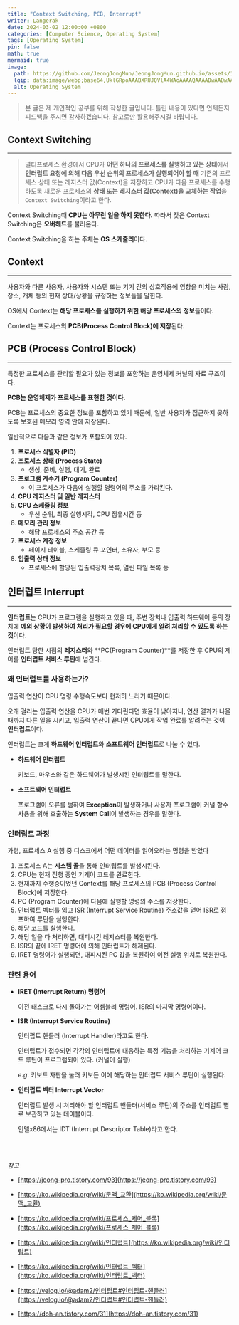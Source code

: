 ```yaml
---
title: "Context Switching, PCB, Interrupt"
writer: Langerak
date: 2024-03-02 12:00:00 +0800
categories: [Computer Science, Operating System]
tags: [Operating System]
pin: false
math: true
mermaid: true
image:
  path: https://github.com/JeongJongMun/JeongJongMun.github.io/assets/101979073/7159ad84-0593-4d10-872c-cb1d5d32e866
  lqip: data:image/webp;base64,UklGRpoAAABXRUJQVlA4WAoAAAAQAAAADwAABwAAQUxQSDIAAAARL0AmbZurmr57yyIiqE8oiG0bejIYEQTgqiDA9vqnsUSI6H+oAERp2HZ65qP/VIAWAFZQOCBCAAAA8AEAnQEqEAAIAAVAfCWkAALp8sF8rgRgAP7o9FDvMCkMde9PK7euH5M1m6VWoDXf2FkP3BqV0ZYbO6NA/VFIAAAA
  alt: Operating System
---
```


> 본 글은 제 개인적인 공부를 위해 작성한 글입니다. 틀린 내용이 있다면 언제든지 피드백을 주시면 감사하겠습니다. 참고로만 활용해주시길 바랍니다.



## Context Switching

---

> 멀티프로세스 환경에서 CPU가 **어떤 하나의 프로세스를 실행하고 있는 상태**에서 **인터럽트 요청에 의해 다음 우선 순위의 프로세스가 실행되어야 할 때** 기존의 프로세스 상태 또는 레지스터 값(Context)을 저장하고 CPU가 다음 프로세스를 수행하도록 새로운 프로세스의 **상태 또는 레지스터 값(Context)을 교체하는 작업**을 `Context Switching`이라고 한다.
> 

Context Switching때 **CPU는 아무런 일을 하지 못한다.** 따라서 잦은 Context Switching은 **오버헤드**를 불러온다.

Context Switching을 하는 주체는 **OS 스케줄러**이다.

## Context

---

사용자와 다른 사용자, 사용자와 시스템 또는 기기 간의 상호작용에 영향을 미치는 사람, 장소, 개체 등의 현재 상태/상황을 규정하는 정보들을 말한다.

OS에서 Context는 **해당 프로세스를 실행하기 위한 해당 프로세스의 정보**들이다.

Context는 프로세스의 **PCB(Process Control Block)에 저장**된다.

## PCB (Process Control Block)

---

특정한 프로세스를 관리할 필요가 있는 정보를 포함하는 운영체제 커널의 자료 구조이다.

**PCB는 운영체제가 프로세스를 표현한 것이다.**

PCB는 프로세스의 중요한 정보를 포함하고 있기 때문에, 일반 사용자가 접근하지 못하도록 보호된 메모리 영역 안에 저장된다.

일반적으로 다음과 같은 정보가 포함되어 있다.

1. **프로세스 식별자 (PID)**
2. **프로세스 상태 (Process State)**
    - 생성, 준비, 실행, 대기, 완료
3. **프로그램 계수기 (Program Counter)**
    - 이 프로세스가 다음에 실행할 명령어의 주소를 가리킨다.
4. **CPU 레지스터 및 일반 레지스터**
5. **CPU 스케줄링 정보**
    - 우선 순위, 최종 실행시각, CPU 점유시간 등
6. **메모리 관리 정보**
    - 해당 프로세스의 주소 공간 등
7. **프로세스 계정 정보**
    - 페이지 테이블, 스케줄링 큐 포인터, 소유자, 부모 등
8. **입출력 상태 정보**
    - 프로세스에 할당된 입출력장치 목록, 열린 파일 목록 등

## 인터럽트 Interrupt

---

**인터럽트**는 CPU가 프로그램을 실행하고 있을 때, 주변 장치나 입출력 하드웨어 등의 장치에 **예외 상황이 발생하여 처리가 필요할 경우에 CPU에게 알려 처리할 수 있도록 하는 것**이다.

인터럽트 당한 시점의 **레지스터**와 **PC(Program Counter)**를 저장한 후 CPU의 제어를 **인터럽트 서비스 루틴**에 넘긴다.

### 왜 인터럽트를 사용하는가?

입출력 연산이 CPU 명령 수행속도보다 현저히 느리기 때문이다.

오래 걸리는 입출력 연산을 CPU가 매번 기다린다면 효율이 낮아지니, 연산 결과가 나올 때까지 다른 일을 시키고, 입출력 연산이 끝나면 CPU에게 작업 완료를 알려주는 것이 **인터럽트**이다.

인터럽트는 크게 **하드웨어 인터럽트**와 **소프트웨어 인터럽트**로 나눌 수 있다.

- **하드웨어 인터럽트**
    
    키보드, 마우스와 같은 하드웨어가 발생시킨 인터럽트를 말한다.
    
- **소프트웨어 인터럽트**
    
    프로그램이 오류를 범하여 **Exception**이 발생하거나 사용자 프로그램이 커널 함수 사용을 위해 호출하는 **System Call**이 발생하는 경우를 말한다.
    

### 인터럽트 과정

가령, 프로세스 A 실행 중 디스크에서 어떤 데이터를 읽어오라는 명령을 받았다

1. 프로세스 A는 **시스템 콜**을 통해 인터럽트를 발생시킨다.
2. CPU는 현재 진행 중인 기계어 코드를 완료한다.
3. 현재까지 수행중이었던 Context를 해당 프로세스의 PCB (Process Control Block)에 저장한다.
4. PC (Program Counter)에 다음에 실행할 명령의 주소를 저장한다.
5. 인터럽트 벡터를 읽고 ISR (Interrupt Service Routine) 주소값을 얻어 ISR로 점프하여 루틴을 실행한다.
6. 해당 코드를 실행한다.
7. 해당 일을 다 처리하면, 대피시킨 레지스터를 복원한다.
8. ISR의 끝에 IRET 명령어에 의해 인터럽트가 해제된다.
9. IRET 명령어가 실행되면, 대피시킨 PC 값을 복원하여 이전 실행 위치로 복원한다.

### 관련 용어

- **IRET (Interrupt Return) 명령어**
    
    이전 태스크로 다시 돌아가는 어셈블리 명렁어. ISR의 마지막 명령어이다.
    
- **ISR (Interrupt Service Routine)**
    
    인터럽트 핸들러 (Interrupt Handler)라고도 한다.
    
    인터럽트가 접수되면 각각의 인터럽트에 대응하는 특정 기능을 처리하는 기계어 코드 루틴이 프로그램되어 있다. (커널이 실행)
    
    $e.g.$ 키보드 자판을 눌러 키보든 이에 해당하는 인터럽트 서비스 루틴이 실행된다.
    
- **인터럽트 벡터 Interrupt Vector**
    
    인터럽트 발생 시 처리해야 할 인터럽트 핸들러(서비스 루틴)의 주소를 인터럽트 별로 보관하고 있는 테이블이다.
    
    인텔x86에서는 IDT (Interrupt Descriptor Table)라고 한다.

<br/><br/>

*참고*

- [https://jeong-pro.tistory.com/93](https://jeong-pro.tistory.com/93)

- [https://ko.wikipedia.org/wiki/문맥_교환](https://ko.wikipedia.org/wiki/문맥_교환)

- [https://ko.wikipedia.org/wiki/프로세스_제어_블록](https://ko.wikipedia.org/wiki/프로세스_제어_블록)

- [https://ko.wikipedia.org/wiki/인터럽트](https://ko.wikipedia.org/wiki/인터럽트)

- [https://ko.wikipedia.org/wiki/인터럽트_벡터](https://ko.wikipedia.org/wiki/인터럽트_벡터)

- [https://velog.io/@adam2/인터럽트#인터럽트-핸들러](https://velog.io/@adam2/인터럽트#인터럽트-핸들러)

- [https://doh-an.tistory.com/31](https://doh-an.tistory.com/31)
